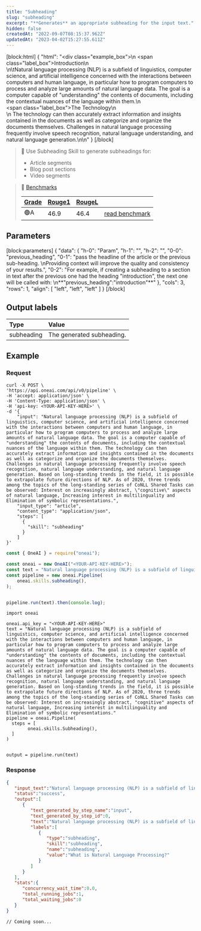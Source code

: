 ```yaml
---
title: "Subheading"
slug: "subheading"
excerpt: "**Generates** an appropriate subheading for the input text."
hidden: false
createdAt: "2022-09-07T08:15:37.962Z"
updatedAt: "2023-04-02T15:27:55.611Z"
---
```

[block:html]
{
  "html": "<div class=\"example_box\">\n    <span class=\"label_box\">Introduction</span>\n   <br/>\n\tNatural language processing (NLP) is a subfield of linguistics, computer science, and artificial intelligence concerned with the interactions between computers and human language, in particular how to program computers to process and analyze large amounts of natural language data. The goal is a computer capable of \"understanding\" the contents of documents, including the contextual nuances of the language within them.\n   <br/><span class=\"label_box\">The Technology</span>\n   <br/>\n  The technology can then accurately extract information and insights contained in the documents as well as categorize and organize the documents themselves. Challenges in natural language processing frequently involve speech recognition, natural language understanding, and natural language generation.\n</div>\n"
}
[/block]



> 📘 Use Subheading Skill to generate subheadings for:
> 
> - Article segments
> - Blog post sections
> - Video segments

> 🚦 [Benchmarks](https://docs.oneai.com/docs/subheadline-benchmarks)
> 
> | [Grade](https://docs.oneai.com/docs/rouge-metrics-for-summary-headline) | [Rouge1](https://docs.oneai.com/docs/rouge-metrics-for-summary-headline) | [RougeL](https://docs.oneai.com/docs/rouge-metrics-for-summary-headline) |                                                                      |
> | :---------------------------------------------------------------------- | :----------------------------------------------------------------------- | :----------------------------------------------------------------------- | :------------------------------------------------------------------- |
> | 🟢A                                                                     | 46.9                                                                     | 46.4                                                                     | [read benchmark](https://docs.oneai.com/docs/subheadline-benchmarks) |

## Parameters

[block:parameters]
{
  "data": {
    "h-0": "Param",
    "h-1": "",
    "h-2": "",
    "0-0": "previous_heading",
    "0-1": "pass the headline of the article or the previous sub-heading.  \nProviding context will improve the quality and consistency of your results.",
    "0-2": "For example, if creating a subheading to a section in text after the previous one had the heading \"introduction\", the next one will be called with:  \n**\"previous_heading\":\"introduction\"**"
  },
  "cols": 3,
  "rows": 1,
  "align": [
    "left",
    "left",
    "left"
  ]
}
[/block]

## Output labels

| Type       | Value                     |
| :--------- | :------------------------ |
| subheading | The generated subheading. |

## Example

### Request

```curl
curl -X POST \
'https://api.oneai.com/api/v0/pipeline' \
-H 'accept: application/json' \
-H 'Content-Type: application/json' \
-H 'api-key: <YOUR-API-KEY-HERE>' \
-d '{
    "input": "Natural language processing (NLP) is a subfield of linguistics, computer science, and artificial intelligence concerned with the interactions between computers and human language, in particular how to program computers to process and analyze large amounts of natural language data. The goal is a computer capable of "understanding" the contents of documents, including the contextual nuances of the language within them. The technology can then accurately extract information and insights contained in the documents as well as categorize and organize the documents themselves. Challenges in natural language processing frequently involve speech recognition, natural language understanding, and natural language generation. Based on long-standing trends in the field, it is possible to extrapolate future directions of NLP. As of 2020, three trends among the topics of the long-standing series of CoNLL Shared Tasks can be observed: Interest on increasingly abstract, \"cognitive\" aspects of natural language, Increasing interest in multilinguality and Elimination of symbolic representations.",
    "input_type": "article",
    "content_type": "application/json",
    "steps": [
      {
        "skill": "subheading"
      }   
    ]
}'
```
```javascript Node.js
const { OneAI } = require("oneai");

const oneai = new OneAI("<YOUR-API-KEY-HERE>");
const text = "Natural language processing (NLP) is a subfield of linguistics, computer science, and artificial intelligence concerned with the interactions between computers and human language, in particular how to program computers to process and analyze large amounts of natural language data. The goal is a computer capable of "understanding" the contents of documents, including the contextual nuances of the language within them. The technology can then accurately extract information and insights contained in the documents as well as categorize and organize the documents themselves. Challenges in natural language processing frequently involve speech recognition, natural language understanding, and natural language generation. Based on long-standing trends in the field, it is possible to extrapolate future directions of NLP. As of 2020, three trends among the topics of the long-standing series of CoNLL Shared Tasks can be observed: Interest on increasingly abstract, "cognitive" aspects of natural language, Increasing interest in multilinguality and Elimination of symbolic representations.";
const pipeline = new oneai.Pipeline(
	oneai.skills.subheading(),
);


pipeline.run(text).then(console.log);
```
```Text Python
import oneai

oneai.api_key = "<YOUR-API-KEY-HERE>"
text = "Natural language processing (NLP) is a subfield of linguistics, computer science, and artificial intelligence concerned with the interactions between computers and human language, in particular how to program computers to process and analyze large amounts of natural language data. The goal is a computer capable of "understanding" the contents of documents, including the contextual nuances of the language within them. The technology can then accurately extract information and insights contained in the documents as well as categorize and organize the documents themselves. Challenges in natural language processing frequently involve speech recognition, natural language understanding, and natural language generation. Based on long-standing trends in the field, it is possible to extrapolate future directions of NLP. As of 2020, three trends among the topics of the long-standing series of CoNLL Shared Tasks can be observed: Interest on increasingly abstract, "cognitive" aspects of natural language, Increasing interest in multilinguality and Elimination of symbolic representations."
pipeline = oneai.Pipeline(
  steps = [
		oneai.skills.Subheading(),
  ]
)


output = pipeline.run(text)
```



### Response

```json JSON Response
{
   "input_text":"Natural language processing (NLP) is a subfield of linguistics, computer science, and artificial intelligence concerned with the interactions between computers and human language, in particular how to program computers to process and analyze large amounts of natural language data. The goal is a computer capable of \"understanding\" the contents of documents, including the contextual nuances of the language within them. The technology can then accurately extract information and insights contained in the documents as well as categorize and organize the documents themselves. Challenges in natural language processing frequently involve speech recognition, natural language understanding, and natural language generation. Based on long-standing trends in the field, it is possible to extrapolate future directions of NLP. As of 2020, three trends among the topics of the long-standing series of CoNLL Shared Tasks can be observed: Interest on increasingly abstract, \"cognitive\" aspects of natural language, Increasing interest in multilinguality and Elimination of symbolic representations.",
   "status":"success",
   "output":[
      {
         "text_generated_by_step_name":"input",
         "text_generated_by_step_id":0,
         "text":"Natural language processing (NLP) is a subfield of linguistics, computer science, and artificial intelligence concerned with the interactions between computers and human language, in particular how to program computers to process and analyze large amounts of natural language data. The goal is a computer capable of \"understanding\" the contents of documents, including the contextual nuances of the language within them. The technology can then accurately extract information and insights contained in the documents as well as categorize and organize the documents themselves. Challenges in natural language processing frequently involve speech recognition, natural language understanding, and natural language generation. Based on long-standing trends in the field, it is possible to extrapolate future directions of NLP. As of 2020, three trends among the topics of the long-standing series of CoNLL Shared Tasks can be observed: Interest on increasingly abstract, \"cognitive\" aspects of natural language, Increasing interest in multilinguality and Elimination of symbolic representations.",
         "labels":[
            {
               "type":"subheading",
               "skill":"subheading",
               "name":"subheading",
               "value":"What is Natural Language Processing?"
            }
         ]
      }
   ],
   "stats":{
      "concurrency_wait_time":0.0,
      "total_running_jobs":1,
      "total_waiting_jobs":0
   }
}
```
```Text SDKs Response
// Coming soon...
```